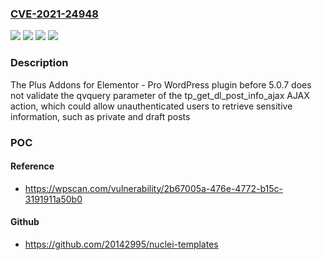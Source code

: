 ### [CVE-2021-24948](https://cve.mitre.org/cgi-bin/cvename.cgi?name=CVE-2021-24948)
![](https://img.shields.io/static/v1?label=Product&message=The%20Plus%20Addons%20for%20Elementor%20-%20Pro&color=blue)
![](https://img.shields.io/static/v1?label=Version&message=5.0.4%20&color=brightgreen)
![](https://img.shields.io/static/v1?label=Version&message=5.0.7%20&color=brightgreen)
![](https://img.shields.io/static/v1?label=Vulnerability&message=CWE-200%20Information%20Exposure&color=brightgreen)

### Description

The Plus Addons for Elementor - Pro WordPress plugin before 5.0.7 does not validate the qvquery parameter of the tp_get_dl_post_info_ajax AJAX action, which could allow unauthenticated users to retrieve sensitive information, such as private and draft posts

### POC

#### Reference
- https://wpscan.com/vulnerability/2b67005a-476e-4772-b15c-3191911a50b0

#### Github
- https://github.com/20142995/nuclei-templates

